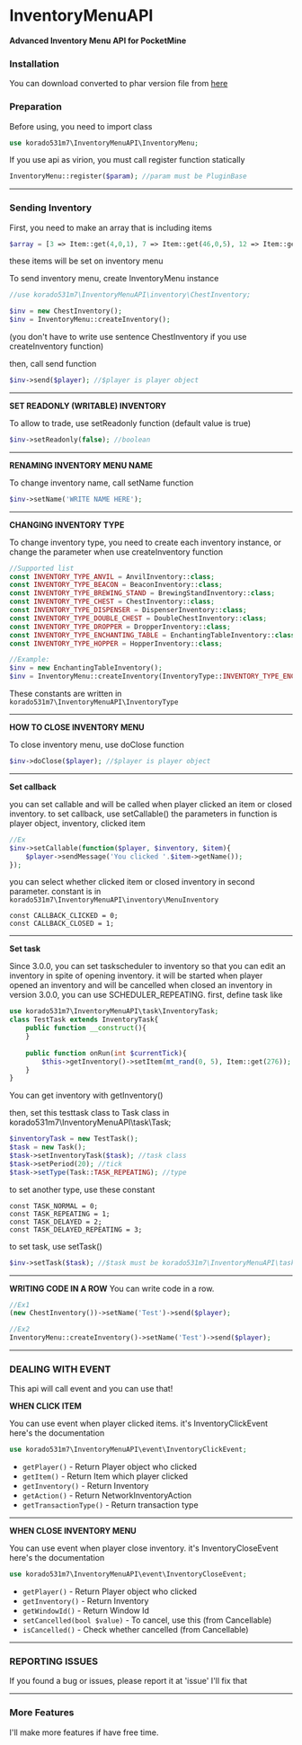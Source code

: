 # InventoryMenuAPI
**Advanced Inventory Menu API for PocketMine**

### Installation
You can download converted to phar version file from [here](https://poggit.pmmp.io/ci/korado531m7/InventoryMenuAPI/InventoryMenuAPI)

### Preparation
Before using, you need to import class
```php
use korado531m7\InventoryMenuAPI\InventoryMenu;
```

If you use api as virion, you must call register function statically
```php
InventoryMenu::register($param); //param must be PluginBase
```

___

### Sending Inventory
First, you need to make an array that is including items
```php
$array = [3 => Item::get(4,0,1), 7 => Item::get(46,0,5), 12 => Item::get(246,0,1), 14 => Item::get(276,0,1)->setCustomName('MysterySword!')];
```
these items will be set on inventory menu

To send inventory menu, create InventoryMenu instance
```php
//use korado531m7\InventoryMenuAPI\inventory\ChestInventory;

$inv = new ChestInventory();
$inv = InventoryMenu::createInventory();
```
(you don't have to write use sentence ChestInventory if you use createInventory function)

then, call send function
```php
$inv->send($player); //$player is player object
```

___

**SET READONLY (WRITABLE) INVENTORY**

To allow to trade, use setReadonly function (default value is true)
```php
$inv->setReadonly(false); //boolean
```

___

**RENAMING INVENTORY MENU NAME**

To change inventory name, call setName function
```php
$inv->setName('WRITE NAME HERE');
```

___

**CHANGING INVENTORY TYPE**

To change inventory type, you need to create each inventory instance, or change the parameter when use createInventory function
```php
//Supported list
const INVENTORY_TYPE_ANVIL = AnvilInventory::class;
const INVENTORY_TYPE_BEACON = BeaconInventory::class;
const INVENTORY_TYPE_BREWING_STAND = BrewingStandInventory::class;
const INVENTORY_TYPE_CHEST = ChestInventory::class;
const INVENTORY_TYPE_DISPENSER = DispenserInventory::class;
const INVENTORY_TYPE_DOUBLE_CHEST = DoubleChestInventory::class;
const INVENTORY_TYPE_DROPPER = DropperInventory::class;
const INVENTORY_TYPE_ENCHANTING_TABLE = EnchantingTableInventory::class;
const INVENTORY_TYPE_HOPPER = HopperInventory::class;
```

```php
//Example:
$inv = new EnchantingTableInventory();
$inv = InventoryMenu::createInventory(InventoryType::INVENTORY_TYPE_ENCHANTING_TABLE);
```
These constants are written in `korado531m7\InventoryMenuAPI\InventoryType`

___

**HOW TO CLOSE INVENTORY MENU**

To close inventory menu, use doClose function
```php
$inv->doClose($player); //$player is player object
```

___

**Set callback**

you can set callable and will be called when player clicked an item or closed inventory.
to set callback, use setCallable()
the parameters in function is player object, inventory, clicked item
```php
//Ex
$inv->setCallable(function($player, $inventory, $item){
    $player->sendMessage('You clicked '.$item->getName());
});
```
you can select whether clicked item or closed inventory in second parameter.
constant is in `korado531m7\InventoryMenuAPI\inventory\MenuInventory`
```
const CALLBACK_CLICKED = 0;
const CALLBACK_CLOSED = 1;
```

___

**Set task**

Since 3.0.0, you can set taskscheduler to inventory so that you can edit an inventory in spite of opening inventory.
it will be started when player opened an inventory and will be cancelled when closed an inventory
in version 3.0.0, you can use SCHEDULER_REPEATING.
first, define task like
```php
use korado531m7\InventoryMenuAPI\task\InventoryTask;
class TestTask extends InventoryTask{
    public function __construct(){
    }
    
    public function onRun(int $currentTick){
        $this->getInventory()->setItem(mt_rand(0, 5), Item::get(276));
    }
}
```
You can get inventory with getInventory()

then, set this testtask class to Task class in korado531m7\InventoryMenuAPI\task\Task;
```php
$inventoryTask = new TestTask();
$task = new Task();
$task->setInventoryTask($task); //task class
$task->setPeriod(20); //tick
$task->setType(Task::TASK_REPEATING); //type
```
to set another type, use these constant
```
const TASK_NORMAL = 0;
const TASK_REPEATING = 1;
const TASK_DELAYED = 2;
const TASK_DELAYED_REPEATING = 3;
```

to set task, use setTask()
```php
$inv->setTask($task); //$task must be korado531m7\InventoryMenuAPI\task\Task
```

___

**WRITING CODE IN A ROW**
You can write code in a row.
```php
//Ex1
(new ChestInventory())->setName('Test')->send($player);

//Ex2
InventoryMenu::createInventory()->setName('Test')->send($player);
```

___

### DEALING WITH EVENT
This api will call event and you can use that!

**WHEN CLICK ITEM**

You can use event when player clicked items.
it's InventoryClickEvent
here's the documentation
```php
use korado531m7\InventoryMenuAPI\event\InventoryClickEvent;
```
* `getPlayer()`          - Return Player object who clicked
* `getItem()`            - Return Item which player clicked
* `getInventory()`       - Return Inventory
* `getAction()`          - Return NetworkInventoryAction
* `getTransactionType()` - Return transaction type

___

**WHEN CLOSE INVENTORY MENU**

You can use event when player close inventory.
it's InventoryCloseEvent
here's the documentation
```php
use korado531m7\InventoryMenuAPI\event\InventoryCloseEvent;
```
* `getPlayer()`                     - Return Player object who clicked
* `getInventory()`                  - Return Inventory
* `getWindowId()`                   - Return Window Id
* `setCancelled(bool $value)`       - To cancel, use this     (from Cancellable)
* `isCancelled()`                   - Check whether cancelled (from Cancellable)

___

### REPORTING ISSUES
If you found a bug or issues, please report it at 'issue'
I'll fix that

___

### More Features
I'll make more features if have free time.

